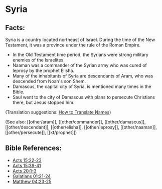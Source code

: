 # Syria #

## Facts: ##

Syria is a country located northeast of Israel. During the time of the New Testament, it was a province under the rule of the Roman Empire.

* In the Old Testament time period, the Syrians were strong military enemies of the Israelites.
* Naaman was a commander of the Syrian army who was cured of leprosy by the prophet Elisha.
* Many of the inhabitants of Syria are descendants of Aram, who was descended from Noah's son Shem.
* Damascus, the capital city of Syria, is mentioned many times in the Bible.
* Saul went to the city of Damascus with plans to persecute Christians there, but Jesus stopped him.

(Translation suggestions: [How to Translate Names](en/ta-vol1/translate/man/translate-names))

(See also: [[other/aram]], [[other/commander]], [[other/damascus]], [[other/descendant]], [[other/elisha]], [[other/leprosy]], [[other/naaman]], [[other/persecute]], [[kt/prophet]])

## Bible References: ##

* [Acts 15:22-23](en/tn/act/help/15/22)
* [Acts 15:39-41](en/tn/act/help/15/39)
* [Acts 20:1-3](en/tn/act/help/20/01)
* [Galatians 01:21-24](en/tn/gal/help/01/21)
* [Matthew 04:23-25](en/tn/mat/help/04/23)